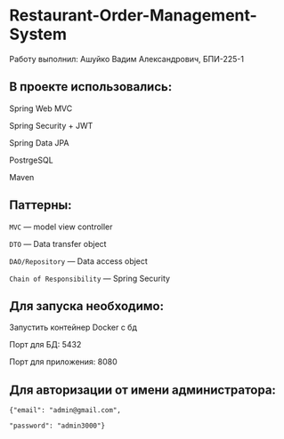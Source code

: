 # Restaurant-Order-Management-System 
Работу выполнил: Ашуйко Вадим Александрович, БПИ-225-1

## В проекте использовались:
Spring Web MVC

Spring Security + JWT

Spring Data JPA

PostrgeSQL

Maven

## Паттерны:
``MVC`` — model view controller

``DTO`` — Data transfer object

``DAO/Repository`` — Data access object

``Chain of Responsibility`` — Spring Security

## Для запуска необходимо:
 Запустить контейнер Docker c бд
 
 Порт для БД: 5432
 
 Порт для приложения: 8080
 
## Для авторизации от имени администратора:
    {"email": "admin@gmail.com",
    
    "password": "admin3000"}
